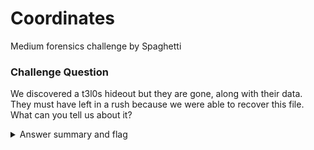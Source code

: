 # Coordinates

Medium forensics challenge by Spaghetti
		
### Challenge Question

We discovered a t3l0s hideout but they are gone, along with their data. They must have left in a rush because we were able to recover this file. What can you tell us about it?

<details>
  <summary>Answer summary and flag</summary>
  
  This is a GCODE file commonly used in CNC applications. This is one is specifically a sliced 3D print model.
  
  Add the `.gcode` extension to the file and use an [online GCODE visualizer](https://cnc.im/homeworks/dxf-3dprinter/index.html) to see the flag. `3D mode` in the tool is easier to see.
  
  Flag: clubeh{c0mpu73r_num3r1c41_c0n7r01_4fmC5sJz}
</details>
